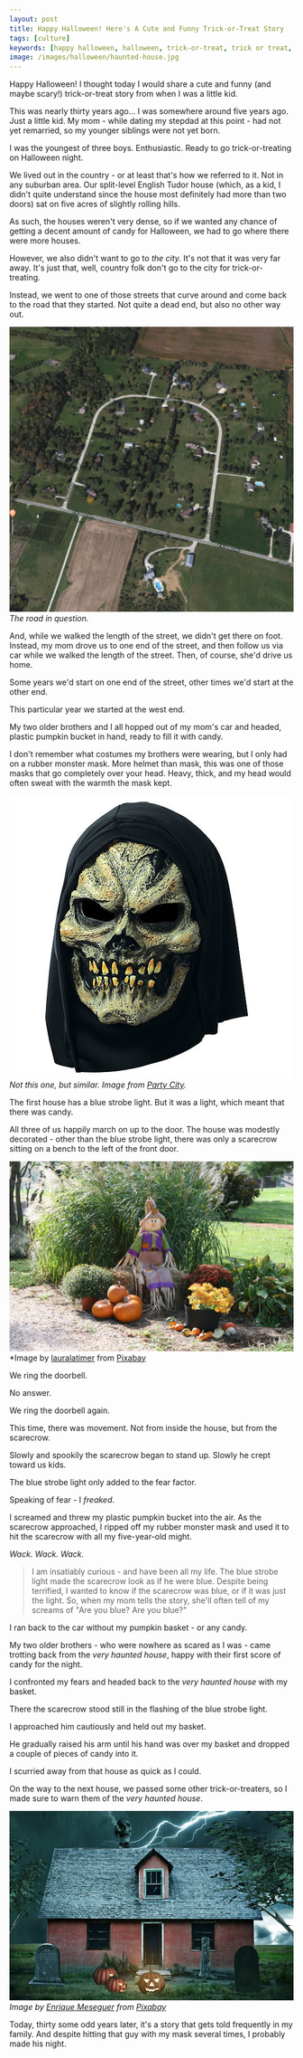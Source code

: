 ```yaml
---
layout: post
title: Happy Halloween! Here's A Cute and Funny Trick-or-Treat Story
tags: [culture]
keywords: [happy halloween, halloween, trick-or-treat, trick or treat, scarecrow]
image: /images/halloween/haunted-house.jpg
---
```


Happy Halloween! I thought today I would share a cute and funny (and maybe scary!) trick-or-treat story from when I was a little kid.

This was nearly thirty years ago... I was somewhere around five years ago. Just a little kid. My mom - while dating my stepdad at this point - had not yet remarried, so my younger siblings were not yet born.

I was the youngest of three boys. Enthusiastic. Ready to go trick-or-treating on Halloween night.

We lived out in the country - or at least that's how we referred to it. Not in any suburban area. Our split-level English Tudor house (which, as a kid, I didn't quite understand since the house most definitely had more than two doors) sat on five acres of slightly rolling hills.

As such, the houses weren't very dense, so if we wanted any chance of getting a decent amount of candy for Halloween, we had to go where there were more houses.

However, we also didn't want to go to *the city.* It's not that it was very far away. It's just that, well, country folk don't go to the city for trick-or-treating.

Instead, we went to one of those streets that curve around and come back to the road that they started. Not quite a dead end, but also no other way out.

![The road in question.](/images/halloween/trick-or-treat-street.png)
*The road in question.*

And, while we walked the length of the street, we didn't get there on foot. Instead, my mom drove us to one end of the street, and then follow us via car while we walked the length of the street. Then, of course, she'd drive us home.

Some years we'd start on one end of the street, other times we'd start at the other end.

This particular year we started at the west end.

My two older brothers and I all hopped out of my mom's car and headed,  plastic pumpkin bucket in hand, ready to fill it with candy.

I don't remember what costumes my brothers were wearing, but I only had on a rubber monster mask. More helmet than mask, this was one of those masks that go completely over your head. Heavy, thick, and my head would often sweat with the warmth the mask kept.

![Monster mask.](/images/halloween/monster-mask.jpg)
*Not this one, but similar. Image from [Party City](https://www.partycity.com/costume-accessories-scary-masks).*

The first house has a blue strobe light. But it was a light, which meant that there was candy.

All three of us happily march on up to the door. The house was modestly decorated - other than the blue strobe light, there was only a scarecrow sitting on a bench to the left of the front door.

![Scarecrow and pumpkins.](/images/halloween/scarecrow-and-pumpkins.jpg)
*Image by [lauralatimer](https://pixabay.com/users/lauralatimer-1528198/) from [Pixabay](https://pixabay.com/)

We ring the doorbell.

No answer.

We ring the doorbell again.

This time, there was movement. Not from inside the house, but from the scarecrow.

Slowly and spookily the scarecrow began to stand up. Slowly he crept toward us kids.

The blue strobe light only added to the fear factor.

Speaking of fear - I *freaked*.

I screamed and threw my plastic pumpkin bucket into the air. As the scarecrow approached, I ripped off my rubber monster mask and used it to hit the scarecrow with all my five-year-old might.

*Wack. Wack. Wack.*

> I am insatiably curious - and have been all my life. The blue strobe light made the scarecrow look as if he were blue. Despite being terrified,  I wanted to know if the scarecrow was blue, or if it was just the light. So, when my mom tells the story, she'll often tell of my screams of "Are you blue? Are you blue?"

I ran back to the car without my pumpkin basket - or any candy.

My two older brothers - who were nowhere as scared as I was - came trotting back from the *very haunted house*, happy with their first score of candy for the night.

I confronted my fears and headed back to the *very haunted house* with my basket.

There the scarecrow stood still in the flashing of the blue strobe light.

I approached him cautiously and held out my basket.

He gradually raised his arm until his hand was over my basket and dropped a couple of pieces of candy into it.

I scurried away from that house as quick as I could.

On the way to the next house, we passed some other trick-or-treaters, so I made sure to warn them of the *very haunted house*.

![Haunted House](/images/halloween/haunted-house.jpg)
*Image by [Enrique Meseguer](https://pixabay.com/users/darksouls1-2189876/) from [Pixabay](https://pixabay.com/)*

Today, thirty some odd years later, it's a story that gets told frequently in my family. And despite hitting that guy with my mask several times, I probably made his night.